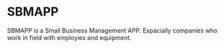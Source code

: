 # SBMAPP
SBMAPP is a Small Business Management APP. Espacially companies who work in field with employies and equipment.
